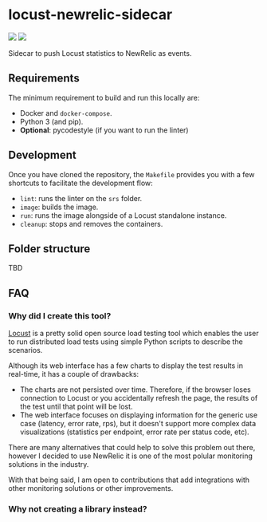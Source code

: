 # locust-newrelic-sidecar

![](https://github.com/albertowar/locust-newrelic-sidecar/workflows/Build/badge.svg)
![](https://github.com/albertowar/locust-newrelic-sidecar/workflows/Release/badge.svg)

Sidecar to push Locust statistics to NewRelic as events.

## Requirements
The minimum requirement to build and run this locally are:
- Docker and `docker-compose`.
- Python 3 (and pip).
- **Optional**: pycodestyle (if you want to run the linter)

## Development
Once you have cloned the repository, the `Makefile` provides you with a few shortcuts to facilitate the development flow:
- `lint`: runs the linter on the `srs` folder.
- `image`: builds the image.
- `run`: runs the image alongside of a Locust standalone instance.
- `cleanup`: stops and removes the containers.

## Folder structure
TBD

## FAQ
### Why did I create this tool?
[Locust](http://locust.io/) is a pretty solid open source load testing tool which enables the user to run distributed load tests using simple Python scripts to describe the scenarios.

Although its web interface has a few charts to display the test results in real-time, it has a couple of drawbacks:
- The charts are not persisted over time. Therefore, if the browser loses connection to Locust or you accidentally refresh the page, the results of the test until that point will be lost.
- The web interface focuses on displaying information for the generic use case (latency, error rate, rps), but it doesn't support more complex data visualizations (statistics per endpoint, error rate per status code, etc).

There are many alternatives that could help to solve this problem out there, however I decided to use NewRelic it is one of the most polular monitoring solutions in the industry.

With that being said, I am open to contributions that add integrations with other monitoring solutions or other improvements.

### Why not creating a library instead?
